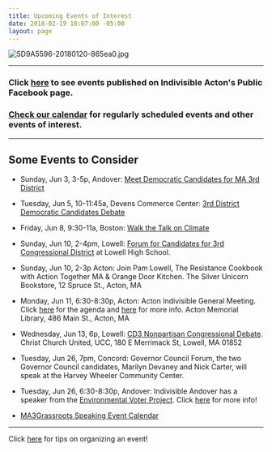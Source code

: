 ```yaml
---
title: Upcoming Events of Interest
date: 2018-02-19 10:07:00 -05:00
layout: page
---
```


![5D9A5596-20180120-865ea0.jpg](/uploads/5D9A5596-20180120-865ea0.jpg)

---

### Click [here](https://www.facebook.com/pg/IndivisibleActon/events/?ref=page_internal) to see events published on Indivisible Acton's Public Facebook page.

### [Check our calendar](http://www.indivisibleacton.org/calendar.html) for regularly scheduled events and other events of interest.

---

## Some Events to Consider

* Sunday, Jun 3, 3-5p, Andover: [Meet Democratic Candidates for MA 3rd District](https://www.facebook.com/groups/ATMMV/permalink/450729802047787/)


* Tuesday, Jun 5, 10-11:45a, Devens Commerce Center: [3rd District Democratic Candidates Debate](http://www.lowellsun.com/todaysheadlines/ci_31773152/3rd-district-dem-hopefuls-join-sun-debates#ixzz5BfgUB4B4)


* Friday, Jun 8, 9:30-11a, Boston: [Walk the Talk on Climate](https://www.eventbrite.com/e/walk-the-talk-on-climate-tickets-46020776381)


* Sunday, Jun 10, 2-4pm, Lowell: [Forum for Candidates for 3rd Congressional District](http://https://www.facebook.com/events/811884375668116??ti=ia) at Lowell High School.


* Sunday, Jun 10, 2-3p Acton: Join Pam Lowell, The Resistance Cookbook with Action Together MA & Orange Door Kitchen.  The Silver Unicorn Bookstore, 12 Spruce St., Acton, MA


* Monday, Jun 11, 6:30-8:30p, Acton: Acton Indivisible General Meeting.  Click [here](https://docs.google.com/document/d/1zSdlt5sDjYc5u6WWwNCDsIPSvnb_skjJDIXPmYFazf4/edit?usp=sharing) for the agenda and [here](https://www.facebook.com/events/393463791136361/) for more info.  Acton Memorial Library, 486 Main St., Acton, MA


* Wednesday, Jun 13, 6p, Lowell: [CD3 Nonpartisan Congressional Debate](https://www.facebook.com/events/169636493880460/). Christ Church United, UCC, 180 E Merrimack St, Lowell, MA 01852


* Tuesday, Jun 26, 7pm, Concord:  Governor Council Forum, the two Governor Council candidates, Marilyn Devaney and Nick Carter, will speak at the Harvey Wheeler Community Center.


* Tuesday, Jun 26, 6:30-8:30p, Andover: Indivisible Andover has a speaker from the [Environmental Voter Project](https://www.environmentalvoter.org/our-mission).  Click [here](http://indivisibleandoverma.com/event/2018/04/09/indivisible-andover-june-meeting.html) for more info!

 
* [MA3Grassroots Speaking Event Calendar](https://www.ma3grassroots.com/event-calendar)

---

Click [here](http://www.indivisibleacton.org/events/organize-an-event.html) for tips on organizing an event!